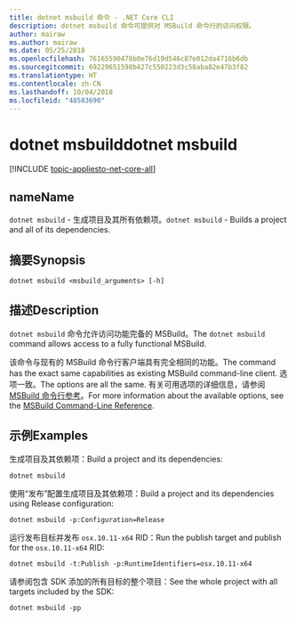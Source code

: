 ```yaml
---
title: dotnet msbuild 命令 - .NET Core CLI
description: dotnet msbuild 命令可提供对 MSBuild 命令行的访问权限。
author: mairaw
ms.author: mairaw
ms.date: 05/25/2018
ms.openlocfilehash: 76165590478b0e76d19d546c87e012da4716b6db
ms.sourcegitcommit: 69229651598b427c550223d3c58aba82e47b3f82
ms.translationtype: HT
ms.contentlocale: zh-CN
ms.lasthandoff: 10/04/2018
ms.locfileid: "48583690"
---
```

# <a name="dotnet-msbuild"></a><span data-ttu-id="0ef71-103">dotnet msbuild</span><span class="sxs-lookup"><span data-stu-id="0ef71-103">dotnet msbuild</span></span>

[!INCLUDE [topic-appliesto-net-core-all](../../../includes/topic-appliesto-net-core-all.md)]

## <a name="name"></a><span data-ttu-id="0ef71-104">name</span><span class="sxs-lookup"><span data-stu-id="0ef71-104">Name</span></span>

<span data-ttu-id="0ef71-105">`dotnet msbuild` - 生成项目及其所有依赖项。</span><span class="sxs-lookup"><span data-stu-id="0ef71-105">`dotnet msbuild` - Builds a project and all of its dependencies.</span></span>

## <a name="synopsis"></a><span data-ttu-id="0ef71-106">摘要</span><span class="sxs-lookup"><span data-stu-id="0ef71-106">Synopsis</span></span>

`dotnet msbuild <msbuild_arguments> [-h]`

## <a name="description"></a><span data-ttu-id="0ef71-107">描述</span><span class="sxs-lookup"><span data-stu-id="0ef71-107">Description</span></span>

<span data-ttu-id="0ef71-108">`dotnet msbuild` 命令允许访问功能完备的 MSBuild。</span><span class="sxs-lookup"><span data-stu-id="0ef71-108">The `dotnet msbuild` command allows access to a fully functional MSBuild.</span></span>

<span data-ttu-id="0ef71-109">该命令与现有的 MSBuild 命令行客户端具有完全相同的功能。</span><span class="sxs-lookup"><span data-stu-id="0ef71-109">The command has the exact same capabilities as existing MSBuild command-line client.</span></span> <span data-ttu-id="0ef71-110">选项一致。</span><span class="sxs-lookup"><span data-stu-id="0ef71-110">The options are all the same.</span></span> <span data-ttu-id="0ef71-111">有关可用选项的详细信息，请参阅 [MSBuild 命令行参考](/visualstudio/msbuild/msbuild-command-line-reference)。</span><span class="sxs-lookup"><span data-stu-id="0ef71-111">For more information about the available options, see the [MSBuild Command-Line Reference](/visualstudio/msbuild/msbuild-command-line-reference).</span></span>

## <a name="examples"></a><span data-ttu-id="0ef71-112">示例</span><span class="sxs-lookup"><span data-stu-id="0ef71-112">Examples</span></span>

<span data-ttu-id="0ef71-113">生成项目及其依赖项：</span><span class="sxs-lookup"><span data-stu-id="0ef71-113">Build a project and its dependencies:</span></span>

`dotnet msbuild`

<span data-ttu-id="0ef71-114">使用“发布”配置生成项目及其依赖项：</span><span class="sxs-lookup"><span data-stu-id="0ef71-114">Build a project and its dependencies using Release configuration:</span></span>

`dotnet msbuild -p:Configuration=Release`

<span data-ttu-id="0ef71-115">运行发布目标并发布 `osx.10.11-x64` RID：</span><span class="sxs-lookup"><span data-stu-id="0ef71-115">Run the publish target and publish for the `osx.10.11-x64` RID:</span></span>

`dotnet msbuild -t:Publish -p:RuntimeIdentifiers=osx.10.11-x64`

<span data-ttu-id="0ef71-116">请参阅包含 SDK 添加的所有目标的整个项目：</span><span class="sxs-lookup"><span data-stu-id="0ef71-116">See the whole project with all targets included by the SDK:</span></span>

`dotnet msbuild -pp`
